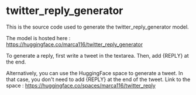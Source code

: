 # twitter_reply_generator

This is the source code used to generate the twitter_reply_generator model.

The model is hosted here : https://huggingface.co/marca116/twitter_reply_generator

To generate a reply, first write a tweet in the textarea. Then, add {REPLY} at the end.

Alternatively, you can use the HuggingFace space to generate a tweet. In that case, you don't need to add {REPLY} at the end of the tweet. Link to the space : https://huggingface.co/spaces/marca116/twitter_reply